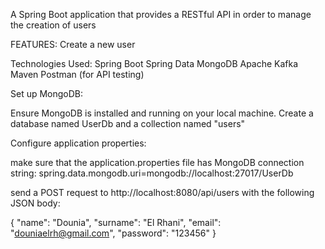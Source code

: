 A Spring Boot application that provides a RESTful API in order to manage the creation of users

FEATURES:
Create a new user

Technologies Used:
Spring Boot
Spring Data MongoDB
Apache Kafka
Maven
Postman (for API testing)

Set up MongoDB:

Ensure MongoDB is installed and running on your local machine. Create a database named UserDb and a collection named "users"

Configure application properties:

make sure that the application.properties file has MongoDB connection string:
spring.data.mongodb.uri=mongodb://localhost:27017/UserDb

send a POST request to http://localhost:8080/api/users with the following JSON body:

{
    "name": "Dounia",
    "surname": "El Rhani",
    "email": "douniaelrh@gmail.com",
    "password": "123456"
}
